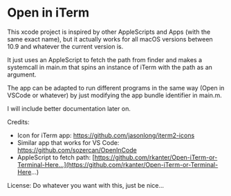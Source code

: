 # Open in iTerm

This xcode project is inspired by other AppleScripts and Apps (with the same exact name), but it actually works for all macOS versions between 10.9 and whatever the current version is.

It just uses an AppleScript to fetch the path from finder and makes a systemcall in main.m that spins an instance of iTerm with the path as an argument.

The app can be adapted to run different programs in the same way (Open in VSCode or whatever) by just modifying the app bundle identifier in main.m.

I will include better documentation later on.

Credits:
- Icon for iTerm app: https://github.com/jasonlong/iterm2-icons
- Similar app that works for VS Code: https://github.com/sozercan/OpenInCode 
- AppleScript to fetch path: [https://github.com/rkanter/Open-iTerm-or-Terminal-Here...](https://github.com/rkanter/Open-iTerm-or-Terminal-Here...)


License:
Do whatever you want with this, just be nice...
